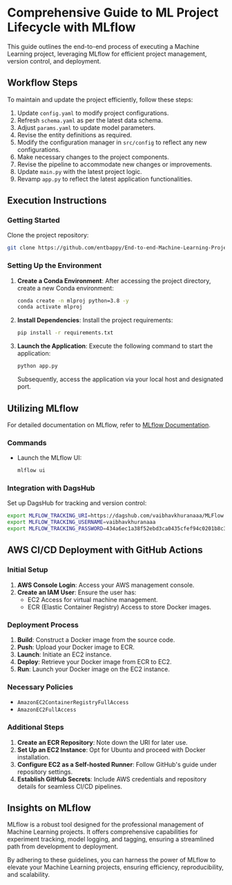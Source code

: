 # Comprehensive Guide to ML Project Lifecycle with MLflow

This guide outlines the end-to-end process of executing a Machine Learning project, leveraging MLflow for efficient project management, version control, and deployment.

## Workflow Steps

To maintain and update the project efficiently, follow these steps:

1. Update `config.yaml` to modify project configurations.
2. Refresh `schema.yaml` as per the latest data schema.
3. Adjust `params.yaml` to update model parameters.
4. Revise the entity definitions as required.
5. Modify the configuration manager in `src/config` to reflect any new configurations.
6. Make necessary changes to the project components.
7. Revise the pipeline to accommodate new changes or improvements.
8. Update `main.py` with the latest project logic.
9. Revamp `app.py` to reflect the latest application functionalities.

## Execution Instructions

### Getting Started

Clone the project repository:

```bash
git clone https://github.com/entbappy/End-to-end-Machine-Learning-Project-with-MLflow
```

### Setting Up the Environment

1. **Create a Conda Environment**: After accessing the project directory, create a new Conda environment:

    ```bash
    conda create -n mlproj python=3.8 -y
    conda activate mlproj
    ```

2. **Install Dependencies**: Install the project requirements:

    ```bash
    pip install -r requirements.txt
    ```

3. **Launch the Application**: Execute the following command to start the application:

    ```bash
    python app.py
    ```

   Subsequently, access the application via your local host and designated port.

## Utilizing MLflow

For detailed documentation on MLflow, refer to [MLflow Documentation](https://mlflow.org/docs/latest/index.html).

### Commands

- Launch the MLflow UI:

    ```cmd
    mlflow ui
    ```

### Integration with DagsHub

Set up DagsHub for tracking and version control:

```bash
export MLFLOW_TRACKING_URI=https://dagshub.com/vaibhavkhuranaaa/MLFlow.mlflow
export MLFLOW_TRACKING_USERNAME=vaibhavkhuranaaa
export MLFLOW_TRACKING_PASSWORD=434a6ec1a38f52ebd3ca0435cfef94c0201b8c3d

```

## AWS CI/CD Deployment with GitHub Actions

### Initial Setup

1. **AWS Console Login**: Access your AWS management console.
2. **Create an IAM User**: Ensure the user has:
   - EC2 Access for virtual machine management.
   - ECR (Elastic Container Registry) Access to store Docker images.

### Deployment Process

1. **Build**: Construct a Docker image from the source code.
2. **Push**: Upload your Docker image to ECR.
3. **Launch**: Initiate an EC2 instance.
4. **Deploy**: Retrieve your Docker image from ECR to EC2.
5. **Run**: Launch your Docker image on the EC2 instance.

### Necessary Policies

- `AmazonEC2ContainerRegistryFullAccess`
- `AmazonEC2FullAccess`

### Additional Steps

1. **Create an ECR Repository**: Note down the URI for later use.
2. **Set Up an EC2 Instance**: Opt for Ubuntu and proceed with Docker installation.
3. **Configure EC2 as a Self-hosted Runner**: Follow GitHub's guide under repository settings.
4. **Establish GitHub Secrets**: Include AWS credentials and repository details for seamless CI/CD pipelines.

## Insights on MLflow

MLflow is a robust tool designed for the professional management of Machine Learning projects. It offers comprehensive capabilities for experiment tracking, model logging, and tagging, ensuring a streamlined path from development to deployment.

By adhering to these guidelines, you can harness the power of MLflow to elevate your Machine Learning projects, ensuring efficiency, reproducibility, and scalability.